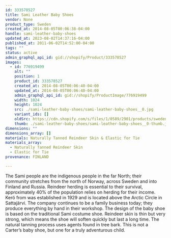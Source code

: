 ```yaml
---
id: 333578527
title: Sami Leather Baby Shoes
vendor: None
product_type: Sweden
created_at: 2014-08-05T00:06:38-04:00
handle: sami-leather-baby-shoes
updated_at: 2023-08-02T14:37:16-04:00
published_at: 2011-06-02T14:52:00-04:00
tags: ""
status: active
admin_graphql_api_id: gid://shopify/Product/333578527
images:
  - id: 776919499
    alt: ""
    position: 1
    product_id: 333578527
    created_at: 2014-08-05T00:06:40-04:00
    updated_at: 2014-08-05T00:06:40-04:00
    admin_graphql_api_id: gid://shopify/ProductImage/776919499
    width: 1024
    height: 1024
    src: ./sami-leather-baby-shoes/sami-leather-baby-shoes__0.jpg
    variant_ids: []
    oldSrc: https://cdn.shopify.com/s/files/1/0589/2901/products/sweden33.jpeg?v=1407211600
    thumb: ./sami-leather-baby-shoes/sami-leather-baby-shoes__0-thumb.jpg
dimensions: ""
dimensions_array: []
materials: Naturally Tanned Reindeer Skin & Elastic for Tie
materials_array:
  - Naturally Tanned Reindeer Skin
  - Elastic for Tie
provenance: FINLAND

---
```


The Sami people are the indigenous people in the far North; their community stretches from the north of Norway, across Sweden and into Finland and Russia. Reindeer herding is essential to their survival, approximately 40% of the population relies on herding for their income. Kerö from was established in 1929 and is located above the Arctic Circle in Sattajärvi. The company continues to be a family business today; they produce everything by hand in their workshop. The design of the baby shoe is based on the traditional Sami costume shoe. Reindeer skin is thin but very strong, which means the shoe will soften quickly but last a long time. The natural tanning process uses agents found in tree bark. This is not a Carter’s baby shoe, but one for a truly adventurous child.